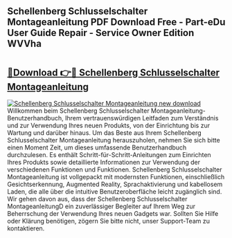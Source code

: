 ## Schellenberg Schlusselschalter Montageanleitung PDF Download Free - Part-eDu User Guide Repair - Service Owner Edition WVVha

# <h2><a href="http://df8avj.blite.top/?on=Schellenberg+Schlusselschalter+Montageanleitung">🔗Download 👉🔴 Schellenberg Schlusselschalter Montageanleitung</a></h2>

[![Schellenberg Schlusselschalter Montageanleitung new download](https://i.imgur.com/lujVjoI.png)](http://df8avj.blite.top/?on=Schellenberg+Schlusselschalter+Montageanleitung)
Willkommen beim Schellenberg Schlusselschalter Montageanleitung-Benutzerhandbuch, Ihrem vertrauenswürdigen Leitfaden zum Verständnis und zur Verwendung Ihres neuen Produkts, von der Einrichtung bis zur Wartung und darüber hinaus. Um das Beste aus Ihrem Schellenberg Schlusselschalter Montageanleitung herauszuholen, nehmen Sie sich bitte einen Moment Zeit, um dieses umfassende Benutzerhandbuch durchzulesen. Es enthält Schritt-für-Schritt-Anleitungen zum Einrichten Ihres Produkts sowie detaillierte Informationen zur Verwendung der verschiedenen Funktionen und Funktionen. Schellenberg Schlusselschalter Montageanleitung ist vollgepackt mit modernsten Funktionen, einschließlich Gesichtserkennung, Augmented Reality, Sprachaktivierung und kabellosem Laden, die alle über die intuitive Benutzeroberfläche leicht zugänglich sind. Wir gehen davon aus, dass der Schellenberg Schlusselschalter MontageanleitungD ein zuverlässiger Begleiter auf Ihrem Weg zur Beherrschung der Verwendung Ihres neuen Gadgets war. Sollten Sie Hilfe oder Klärung benötigen, zögern Sie bitte nicht, unser Support-Team zu kontaktieren.
